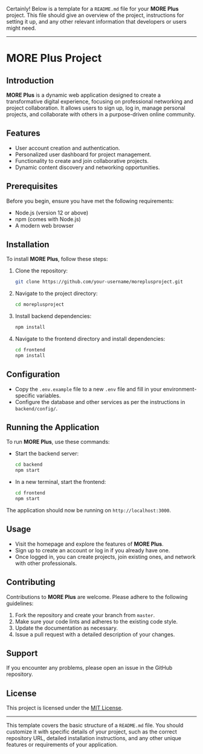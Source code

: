 Certainly! Below is a template for a `README.md` file for your **MORE Plus** project. This file should give an overview of the project, instructions for setting it up, and any other relevant information that developers or users might need.

---

# MORE Plus Project

## Introduction

**MORE Plus** is a dynamic web application designed to create a transformative digital experience, focusing on professional networking and project collaboration. It allows users to sign up, log in, manage personal projects, and collaborate with others in a purpose-driven online community.

## Features

- User account creation and authentication.
- Personalized user dashboard for project management.
- Functionality to create and join collaborative projects.
- Dynamic content discovery and networking opportunities.

## Prerequisites

Before you begin, ensure you have met the following requirements:

- Node.js (version 12 or above)
- npm (comes with Node.js)
- A modern web browser

## Installation

To install **MORE Plus**, follow these steps:

1. Clone the repository:
   ```sh
   git clone https://github.com/your-username/moreplusproject.git
   ```
2. Navigate to the project directory:
   ```sh
   cd moreplusproject
   ```
3. Install backend dependencies:
   ```sh
   npm install
   ```
4. Navigate to the frontend directory and install dependencies:
   ```sh
   cd frontend
   npm install
   ```

## Configuration

- Copy the `.env.example` file to a new `.env` file and fill in your environment-specific variables.
- Configure the database and other services as per the instructions in `backend/config/`.

## Running the Application

To run **MORE Plus**, use these commands:

- Start the backend server:
  ```sh
  cd backend
  npm start
  ```
- In a new terminal, start the frontend:
  ```sh
  cd frontend
  npm start
  ```

The application should now be running on `http://localhost:3000`.

## Usage

- Visit the homepage and explore the features of **MORE Plus**.
- Sign up to create an account or log in if you already have one.
- Once logged in, you can create projects, join existing ones, and network with other professionals.

## Contributing

Contributions to **MORE Plus** are welcome. Please adhere to the following guidelines:

1. Fork the repository and create your branch from `master`.
2. Make sure your code lints and adheres to the existing code style.
3. Update the documentation as necessary.
4. Issue a pull request with a detailed description of your changes.

## Support

If you encounter any problems, please open an issue in the GitHub repository.

## License

This project is licensed under the [MIT License](LICENSE.md).

---

This template covers the basic structure of a `README.md` file. You should customize it with specific details of your project, such as the correct repository URL, detailed installation instructions, and any other unique features or requirements of your application.